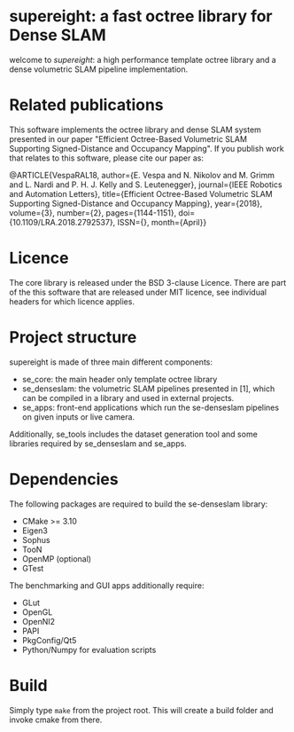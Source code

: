 # supereight: a fast octree library for Dense SLAM
welcome to *supereight*: a high performance template octree library and a dense
volumetric SLAM pipeline implementation.

# Related publications
This software implements the octree library and dense SLAM system presented in
our paper "Efficient Octree-Based Volumetric SLAM Supporting Signed-Distance
and Occupancy Mapping". If you publish work that relates to this software,
please cite our paper as:

@ARTICLE{VespaRAL18, 
author={E. Vespa and N. Nikolov and M. Grimm and L. Nardi and P. H. J. Kelly
and S. Leutenegger}, 
journal={IEEE Robotics and Automation Letters}, 
title={Efficient Octree-Based Volumetric SLAM Supporting Signed-Distance and
Occupancy Mapping}, year={2018}, volume={3}, number={2}, pages={1144-1151}, 
doi={10.1109/LRA.2018.2792537}, ISSN={}, month={April}}

# Licence
The core library is released under the BSD 3-clause Licence. There are part of
the this software that are released under MIT licence, see individual headers
for which licence applies.

# Project structure
supereight is made of three main different components:

* se\_core: the main header only template octree library
* se\_denseslam: the volumetric SLAM pipelines presented in [1], which can be
  compiled in a library and used in external projects.
* se\_apps: front-end applications which run the se-denseslam pipelines on
  given inputs or live camera.

Additionally, se\_tools includes the dataset generation tool and some libraries
required by se_denseslam and se_apps.

# Dependencies
The following packages are required to build the se-denseslam library:
* CMake >= 3.10
* Eigen3 
* Sophus
* TooN
* OpenMP (optional)
* GTest

The benchmarking and GUI apps additionally require:
* GLut
* OpenGL
* OpenNI2
* PAPI
* PkgConfig/Qt5
* Python/Numpy for evaluation scripts

# Build
Simply type `make` from the project root. This will create a build folder and
invoke cmake from there.

